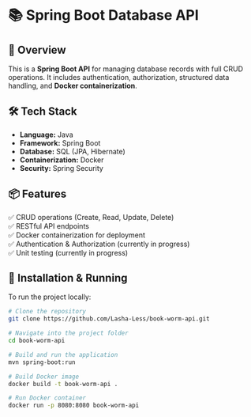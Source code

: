 # 📚 Spring Boot Database API  

## 🚀 Overview  
This is a **Spring Boot API** for managing database records with full CRUD operations. It includes authentication, authorization, structured data handling, and **Docker containerization**.  

## 🛠 Tech Stack  
- **Language:** Java  
- **Framework:** Spring Boot  
- **Database:** SQL (JPA, Hibernate)  
- **Containerization:** Docker  
- **Security:** Spring Security 

## 📦 Features  
✅ CRUD operations (Create, Read, Update, Delete)  
✅ RESTful API endpoints  
✅ Docker containerization for deployment  
✅ Authentication & Authorization (currently in progress)  
✅ Unit testing (currently in progress)  

## 🔧 Installation & Running  
To run the project locally:  
```bash
# Clone the repository
git clone https://github.com/Lasha-Less/book-worm-api.git

# Navigate into the project folder
cd book-worm-api

# Build and run the application
mvn spring-boot:run

# Build Docker image
docker build -t book-worm-api .

# Run Docker container
docker run -p 8080:8080 book-worm-api
